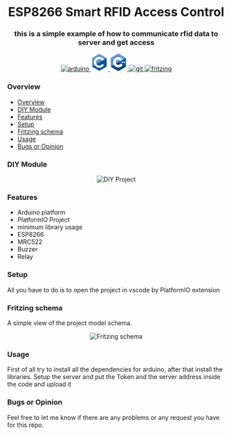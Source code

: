 <h1 align="center">ESP8266 Smart RFID Access Control</h1>
<h3 align="center">this is a simple example of how to communicate rfid data to server and get access</h3>
<p align="center">
<a href="https://www.arduino.cc/" target="_blank"> <img src="https://cdn.worldvectorlogo.com/logos/arduino-1.svg" alt="arduino" width="40" height="40"/> </a> <a href="https://www.cprogramming.com/" target="_blank"> <img src="https://raw.githubusercontent.com/devicons/devicon/master/icons/c/c-original.svg" alt="c" width="40" height="40"/> </a> <a href="https://www.w3schools.com/cpp/" target="_blank"> <img src="https://raw.githubusercontent.com/devicons/devicon/master/icons/cplusplus/cplusplus-original.svg" alt="cplusplus" width="40" height="40"/> </a> <a href="https://git-scm.com/" target="_blank"> <img src="https://www.vectorlogo.zone/logos/git-scm/git-scm-icon.svg" alt="git" width="40" height="40"/> </a> 
<a href="https://sparkfun.com/" target="_blank"> <img src="https://cdn.sparkfun.com/assets/5/3/4/3/1/52b1e48a757b7f28448b4567.png" alt="fritzing" width="40" height="40"/> </a>

</p>

### Overview
- [Overview](#overview)
- [DIY Module](#diy-module)
- [Features](#features)
- [Setup](#setup)
- [Fritzing schema](#fritzing-schema)
- [Usage](#usage)
- [Bugs or Opinion](#bugs-or-opinion)


### DIY Module
<p align="center">
<img src="https://user-images.githubusercontent.com/29748439/183278104-ad9385ec-0711-4d24-99fe-cdd9e81910f1.jpeg" alt="DIY Project" width="500"/>
</p>


### Features
- Arduino platform
- PlatformIO Project
- minimum library usage
- ESP8266
- MRC522
- Buzzer
- Relay


### Setup
All you have to do is to open the project in vscode by PlatformIO extension

### Fritzing schema
A simple view of the project model schema.
<p align="center">
<img src="" alt="Fritzing schema" width="500"/>
</p>

### Usage

First of all try to install all the dependencies for arduino, after that install the libraries.
Setup the server and put the Token and the server address inside the code and upload it


### Bugs or Opinion
Feel free to let me know if there are any problems or any request you have for this repo.
